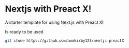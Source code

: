 # Nextjs with Preact X!
A starter template for using Next.js with Preact X!

Is ready to be used
```bash
git clone https://github.com/aomkirby123/nextjs-preactX
```